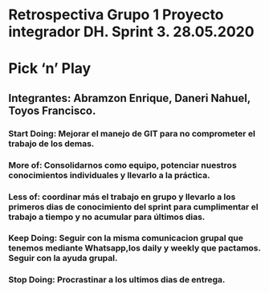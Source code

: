 # Retrospectiva Grupo 1 Proyecto integrador DH. Sprint 3. 28.05.2020

# Pick ‘n’ Play

## Integrantes: Abramzon Enrique, Daneri Nahuel, Toyos Francisco.

### Start Doing: Mejorar el manejo de GIT para no comprometer el trabajo de los demas.
### More of: Consolidarnos como equipo, potenciar nuestros conocimientos individuales y llevarlo a la práctica.
### Less of: coordinar más el trabajo en grupo y llevarlo a los primeros dias de conocimiento del sprint para cumplimentar el trabajo a tiempo y no acumular para últimos dias.
### Keep Doing: Seguir con la misma comunicacion grupal que tenemos mediante Whatsapp,los daily y weekly que pactamos. Seguir con la ayuda grupal.
### Stop Doing: Procrastinar a los ultimos dias de entrega.